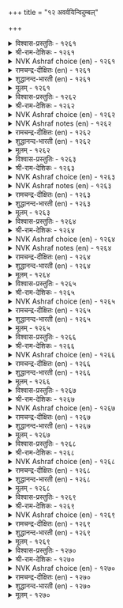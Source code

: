 +++
title = "१२ अवर्वयिन्विदुम्बल्"

+++


<details><summary>विश्वास-प्रस्तुतिः - १२६१</summary>

वाळट्रुप् पुऱ्कॆण्ड्र कण्णुम् अवर्सॆण्ड्र  
नाळॊट्रित् तेय्न्द विरल्।       १२६१
</details>

<details><summary>श्री-राम-देशिकः - १२६१</summary>

प्रियगमपथं प्रेक्ष्य नेत्रे स्यातं च निष्प्रभे ।  
गाताह्नां गणनात् स्त्रीणामङ्गुल्यः क्षीणतां गताः ॥ १२६१॥
</details>

<details><summary>NVK Ashraf choice (en) - १२६१</summary>

१२६१
My eyes have lost their glow and my fingers worn out
Marking the days of his absence. *
(K. Kannan)
</details>

<details><summary>रामचन्द्र-दीक्षितः (en) - १२६१</summary>

1261 vāḷaṟṟup puṟkeṉṟa kaṇṇum avarceṉṟa  
nāḷoṟṟit tēynta viral.

1261\. Counting the days of his separation, my fingers have become wasted and worn out; my eyes have grown dim and faint.  
</details>

<details><summary>शुद्धानन्द-भारती (en) - १२६१</summary>

1\. வாளற்றுப் புற்கென்ற கண்ணும் அவர்சென்ற  
நாளொற்றித் தேய்ந்த விரல்.  
My eyes are dim lustre-bereft  
Worn fingers count days since he left.        1261  
</details>

<details><summary>मूलम् - १२६१</summary>

वाळट्रुप् पुऱ्कॆण्ड्र कण्णुम् अवर्सॆण्ड्र  
नाळॊट्रित् तेय्न्द विरल्।       १२६१
</details>

<details><summary>विश्वास-प्रस्तुतिः - १२६२</summary>

इलङ्गिऴाय् इण्ड्रु मऱप्पिन्ऎन् तोळ्मेल्  
कलङ्गऴियुम् कारिगै नीत्तु।       १२६२
</details>

<details><summary>श्री-राम-देशिकः - १२६२</summary>

त्यक्त्वा गतं प्रियं चाहं विस्मरेय यदि प्रिये ! ।  
स्कन्धाभ्यां हीनशोभाभ्यां स्त्रस्ताः स्युर्वलयास्तदा ॥ १२६२॥
</details>

<details><summary>NVK Ashraf choice (en) - १२६२</summary>

१२६२
What if I forget him now, my bright jewel?
For it costs my beauty and armlets! *
(K.R. Srinivasa Iyengar), (S.M. Diaz)
</details>

<details><summary>NVK Ashraf notes (en) - १२६२</summary>

१२६२. Can be translated differently based on how the word "ऎन्" is being interpreted, whether as "what" or "mine". The phrase "मऱप्पिन् ऎन्" could therefore mean either "What if I forget" or "If I forget, my" and thus giving different meanings. (K.R. Srinivasa Iyengar), ( Shuddhananda Bharatiar), (V.V.S. Aiyar), (S.M. Diaz) and (K. Krishnaswamy & Vijaya Ramkumar) have preferred the first one, while (P.S. Sundaram), (K. Kannan), (J. Narayanaswamy), (M.S. Poornalingam Pillai), (G.U. Pope) and (W.H. Drew and J. Lazarus) have opted for the second interpretation. The first one has been preferred here. If the second rendering is chosen, then the couplet would be taken to mean: "My bright jewel, if I forget him now, bracelets will slide off my shoulders, losing its beauty" *- (M.S. Poornalingam Pillai), (J. Narayanaswamy). On the contrary, bracelets should actually slip and shoulders lose their beauty only when the lady keeps remembering her lover, not when she forgets!
</details>

<details><summary>रामचन्द्र-दीक्षितः (en) - १२६२</summary>

1262 ilaṅkiḻāy iṉṟu maṟappiṉeṉ tōḷmēl  
kalaṅkaḻiyum kārikai nīttu.

1262\. O! bright girl, if I forget my lord today, then my shoulders will become thin and my bangles loose.  
</details>

<details><summary>शुद्धानन्द-भारती (en) - १२६२</summary>

2\. இலங்கிழாய் இன்று மறப்பின்என் தோள்மேல்  
கலங்கழியும் காரிகை நீத்து.  
Beauty pales and my bracelets slide;  
Why not forget him now, bright maid?        1262  
</details>

<details><summary>मूलम् - १२६२</summary>

इलङ्गिऴाय् इण्ड्रु मऱप्पिन्ऎन् तोळ्मेल्  
कलङ्गऴियुम् कारिगै नीत्तु।       १२६२
</details>

<details><summary>विश्वास-प्रस्तुतिः - १२६३</summary>

उरन्नसैइ उळ्ळम् तुणैयागच् चॆण्ड्रार्  
वरल्नसैइ इन्नुम् उळेन्।       १२६३
</details>

<details><summary>श्री-राम-देशिकः - १२६३</summary>

जयैषी धैर्यसाह्येन प्रियो देशान्तरं ययौ ।  
अहमद्यापि जीवामि तदागमनकाङ्क्ष्या ॥ १२६३॥
</details>

<details><summary>NVK Ashraf choice (en) - १२६३</summary>

१२६३
He parted from me longing for conquests;
And if I live yet, it is longing for his return. *
(V.V.S. Aiyar)
</details>

<details><summary>NVK Ashraf notes (en) - १२६३</summary>

१२६३. An alternate good translation but not close to original: "With his mind set on conquests he left, while I live here with my eyes set on his return" - (K. Krishnaswamy & Vijaya Ramkumar). Compare this with १२३०: "Longing for him who left longing for wealth, the evenings have their toll on my undying soul" - (N.V.K. Ashraf)
</details>

<details><summary>रामचन्द्र-दीक्षितः (en) - १२६३</summary>

1263 uraṉnacaii uḷḷam tuṇaiyākac ceṉṟār  
varalnacaii iṉṉum uḷēṉ.

1263\. I continue to live in eager expectation of the return of my lover. He took with him as his friend his own brave heart.  
</details>

<details><summary>शुद्धानन्द-भारती (en) - १२६३</summary>

3\. உரன்நசைஇ உள்ளம் துணையாகச் சென்றார்  
வரல்நசைஇ இன்னும் உளேன்.  
Will as guide he went to win  
Yet I live-to see him again.        1263  
</details>

<details><summary>मूलम् - १२६३</summary>

उरन्नसैइ उळ्ळम् तुणैयागच् चॆण्ड्रार्  
वरल्नसैइ इन्नुम् उळेन्।       १२६३
</details>

<details><summary>विश्वास-प्रस्तुतिः - १२६४</summary>

कूडिय कामम् पिरिन्दार् वरवुळ्ळिक्  
कोडुगॊ टेऱुमॆन् नॆञ्जु।       १२६४
</details>

<details><summary>श्री-राम-देशिकः - १२६४</summary>

''अस्मान् विहाय गतवान् प्रत्येगच्छेत् प्रियोऽद्य सः ।  
इति मत्वा मनो वृक्षशाखामास्थाय पश्यति ॥ १२६४॥
</details>

<details><summary>NVK Ashraf choice (en) - १२६४</summary>

१२६४
The thought of reunion when my love returns
Makes my heart burgeon higher and higher.
(P.S. Sundaram)
</details>

<details><summary>NVK Ashraf notes (en) - १२६४</summary>

१२६४. The phrase "कूडिय कामम् पिरिन्दार्" has been taken to mean differently. As [i] "One who embraced and parted" by (M.S. Poornalingam Pillai), (S.M. Diaz), (V.V.S. Aiyar) and [ii] "reunion when my love returns" by ( Shuddhananda Bharatiar), (P.S. Sundaram). Both views seem to be correct, but (K. Krishnaswamy & Vijaya Ramkumar) and (W.H. Drew and J. Lazarus) take somewhat a middle path "the lover returning with enhanced love" by taking the word "कूडिय" as enhanced. But the context of the buoyant heart going higher and higher at the thought of the lover’s return imply that she is thinking about the reunion of love.
</details>

<details><summary>रामचन्द्र-दीक्षितः (en) - १२६४</summary>

1264 kūṭiya kāmam pirintār varavuḷḷik  
kōṭukoṭu ēṟumeṉ neñcu.

1264\. With the thought of my lover’s return anxious for reunion, my heart goes on climbing higher and higher.  
</details>

<details><summary>शुद्धानन्द-भारती (en) - १२६४</summary>

4\. கூடிய காமம் பிரிந்தார் வரவுள்ளிக்  
கோடுகொ டேறும்என் நெஞ்சு.  
My heart in rapture heaves to see  
His retun with love to embrace me.        1264  
</details>

<details><summary>मूलम् - १२६४</summary>

कूडिय कामम् पिरिन्दार् वरवुळ्ळिक्  
कोडुगॊ टेऱुमॆन् नॆञ्जु।       १२६४
</details>

<details><summary>विश्वास-प्रस्तुतिः - १२६५</summary>

काण्गमन् कॊण्गनैक् कण्णारक् कण्डबिन्  
नीङ्गुम्ऎन् मॆन्दोळ् पसप्पु।       १२६५
</details>

<details><summary>श्री-राम-देशिकः - १२६५</summary>

पश्येयं तु यथेच्छं तं प्रिये प्रत्यागते सति ।  
तदा क्षीणभुजाभ्यां तु वैवर्ण्यमपयास्यति ॥ १२६५॥
</details>

<details><summary>NVK Ashraf choice (en) - १२६५</summary>

१२६५
Pallor will soon disappear from my slim shoulders,
Once my eyes feast seeing him.
(N.V.K. Ashraf)
</details>

<details><summary>रामचन्द्र-दीक्षितः (en) - १२६५</summary>

1265 kāṇkamaṉ koṇkaṉaik kaṇṇārak kaṇṭapiṉ  
nīṅkumeṉ meṉtōḷ pacappu.

1265\. After feasting my eyes with the sight of my husband, my soft shoulders will lose their pallor.  
</details>

<details><summary>शुद्धानन्द-भारती (en) - १२६५</summary>

5\. காண்கமன் கொண்கனைக் கண்ணாரக் கண்டபின்  
நீங்கும்என் மென்றோள் பசப்பு.  
Let me but gaze and gaze my spouse  
sallow on my soft shoulders flies.        1265  
</details>

<details><summary>मूलम् - १२६५</summary>

काण्गमन् कॊण्गनैक् कण्णारक् कण्डबिन्  
नीङ्गुम्ऎन् मॆन्दोळ् पसप्पु।       १२६५
</details>

<details><summary>विश्वास-प्रस्तुतिः - १२६६</summary>

वरुगमन् कॊण्गन् ऒरुनाळ् परुगुवन्  
पैदल्नोय् ऎल्लाम् कॆड।      १२६६
</details>

<details><summary>श्री-राम-देशिकः - १२६६</summary>

एकदा मां समागच्छेत् मत्प्रियः, तदनन्तरम् ।  
दुःखव्याधिर्यथा नश्येत् पिबेयं तत्प्रभां तथा ॥ १२६६॥
</details>

<details><summary>NVK Ashraf choice (en) - १२६६</summary>

१२६६
Enough if he returns for a day,
I will gorge him till all my ills vanish.
(N.V.K. Ashraf)
</details>

<details><summary>रामचन्द्र-दीक्षितः (en) - १२६६</summary>

1266 varukamaṉ koṇkaṉ orunāḷ parukuvaṉ  
paitalnōy ellām keṭa.

1266\. Let my husband come here one day. Then my wasting disease will be completely cured.  
</details>

<details><summary>शुद्धानन्द-भारती (en) - १२६६</summary>

6\. வருகமன் கொண்கன் ஒருநாள் பருகுவன்  
பைதல்நோய் எல்லாம் கெட.  
Let my spouse return just a day  
Joy-drink shall drive my pain away.        1266  
</details>

<details><summary>मूलम् - १२६६</summary>

वरुगमन् कॊण्गन् ऒरुनाळ् परुगुवन्  
पैदल्नोय् ऎल्लाम् कॆड।      १२६६
</details>

<details><summary>विश्वास-प्रस्तुतिः - १२६७</summary>

पुलप्पेन्गॊल् पुल्लुवेन् कॊल्लो कलप्पेन्गॊल्  
कण्अन्न केळिर् विरन्।       १२६७
</details>

<details><summary>श्री-राम-देशिकः - १२६७</summary>

नेत्रतुल्यः कामुको मे यद्यागच्छेन्मदन्तिकम् ।  
आलिङ्गनमुत त्यागो सम्भोगो वा तदा भवेत् ॥ १२६७॥
</details>

<details><summary>NVK Ashraf choice (en) - १२६७</summary>

१२६७
When he, dear as my eyes, returns,
Should I frown or embrace him or do both? *
(K.R. Srinivasa Iyengar)
</details>

<details><summary>रामचन्द्र-दीक्षितः (en) - १२६७</summary>

1267 pulappēṉkol pulluvēṉ kollō kalappēṉkol  
kaṇaṉṉa kēḷir variṉ.

1267\. When my husband, dear to me as my eyes, returns, shall I be indifferent or complaining? Shall I not be one with him?  
</details>

<details><summary>शुद्धानन्द-भारती (en) - १२६७</summary>

7\. புலப்பேன்கொல் புல்லுவேன் கொல்லோ கலப்பேன்கொல்  
கண்அன்ன கேளிர் வரின்.  
If my eye-like lord returneth  
Shall I sulk or clasp or do both?        1267  
</details>

<details><summary>मूलम् - १२६७</summary>

पुलप्पेन्गॊल् पुल्लुवेन् कॊल्लो कलप्पेन्गॊल्  
कण्अन्न केळिर् विरन्।       १२६७
</details>

<details><summary>विश्वास-प्रस्तुतिः - १२६८</summary>

विनैगलन्दु वॆण्ड्रीग वेन्दन् मनैगलन्दु  
मालै अयर्गम् विरुन्दु।       १२६८
</details>

<details><summary>श्री-राम-देशिकः - १२६८</summary>

समाप्तसङ्गरो राजा जयतात् शत्रुमण्डलम् ।  
सपत्नीका वयं कुर्मः सायं सन्ध्यामलङ्कृताम् ॥ १२६८॥
</details>

<details><summary>NVK Ashraf choice (en) - १२६८</summary>

१२६८
May the king succeed in his efforts!
I can then join my wife and party in the evenings.
(N.V.K. Ashraf)
</details>

<details><summary>रामचन्द्र-दीक्षितः (en) - १२६८</summary>

1268 viṉaikalantu veṉṟīka vēntaṉ maṉaikalantu  
mālai ayarkam viruntu.

1268\. May my lord be victorious in action and may I also go home to enjoy my evening repast with a guest.  
</details>

<details><summary>शुद्धानन्द-भारती (en) - १२६८</summary>

8\. வினைகலந்து வென்றீக வேந்தன் மனைகலந்து  
மாலை அயர்கம் விருந்து.  
May the king fight and win and give  
And with my wife I will feast this eve!        1268  
</details>

<details><summary>मूलम् - १२६८</summary>

विनैगलन्दु वॆण्ड्रीग वेन्दन् मनैगलन्दु  
मालै अयर्गम् विरुन्दु।       १२६८
</details>

<details><summary>विश्वास-प्रस्तुतिः - १२६९</summary>

ऒरुनाळ् ऎऴुनाळ्बोल् सॆल्लुम्सेण् सॆण्ड्रार्  
वरुनाळ्वैत्तु एङ्गु पवर्क्कु।       १२६९
</details>

<details><summary>श्री-राम-देशिकः - १२६९</summary>

प्रत्यागन्तुं यद्दिनं तु निर्दिशेत् प्रोषितः प्रियः ।  
वियुक्तायास्तदेकं तु दिनं सप्तदिनं भवेत् ॥ १२६९॥
</details>

<details><summary>NVK Ashraf choice (en) - १२६९</summary>

१२६९
Even a day will seem seven to those
Who long for the day of their mate’s return.
(N.V.K. Ashraf)
</details>

<details><summary>रामचन्द्र-दीक्षितः (en) - १२६९</summary>

1269 orunāḷ eḻunāḷpōl cellumcēṇ ceṉṟār  
varunāḷvaittu ēṅku pavarkku.

1269\. To one who awaits the day of arrival of her husband, one day appears as long as seven.  
</details>

<details><summary>शुद्धानन्द-भारती (en) - १२६९</summary>

9\. ஒருநாள் எழுநாள்போல் செல்லும்சேட் சென்றார்  
வருநாள்வைத்து ஏங்கு பவர்க்கு.  
One day seems as seven to those  
Who yearn return of distant spouse.        1269  
</details>

<details><summary>मूलम् - १२६९</summary>

ऒरुनाळ् ऎऴुनाळ्बोल् सॆल्लुम्सेण् सॆण्ड्रार्  
वरुनाळ्वैत्तु एङ्गु पवर्क्कु।       १२६९
</details>

<details><summary>विश्वास-प्रस्तुतिः - १२७०</summary>

पॆऱिन्ऎन्नाम् पॆट्रक्काल् ऎन्नाम् उऱिनॆन्नाम्  
उळ्ळम् उडैन्दुक्कक् काल्।       १२७०
</details>

<details><summary>श्री-राम-देशिकः - १२७०</summary>

भग्रचित्ता कामुकी सा जीवितान्तं व्रजेद्यदि ।  
प्रियागमेन नो लाभः संश्लेषो वा भवेत् कथम्? ॥ १२७०॥
</details>

<details><summary>NVK Ashraf choice (en) - १२७०</summary>

१२७०
To one dead of a broken heart, what avails my return,
Meeting or even embrace?
(V.V.S. Aiyar), (P.S. Sundaram)
</details>

<details><summary>रामचन्द्र-दीक्षितः (en) - १२७०</summary>

1270 peṟiṉeṉṉām peṟṟakkāl eṉṉām uṉeṉṉām  
uḷḷam uṭaintuukkak kāl.

1270\. If her heart has been broken, of what avail is it if I become available to her, reach her or even join her?  
</details>

<details><summary>शुद्धानन्द-भारती (en) - १२७०</summary>

10\. பெறின்என்னாம் பெற்றக்கால் என்னாம் உறின்என்னாம்  
உள்ளம் உடைந்துக்கக் கால்.  
When her heart is broken, what is  
The good of meeting and love-embrace?        1270  
</details>

<details><summary>मूलम् - १२७०</summary>

पॆऱिन्ऎन्नाम् पॆट्रक्काल् ऎन्नाम् उऱिनॆन्नाम्  
उळ्ळम् उडैन्दुक्कक् काल्।       १२७०
</details>
